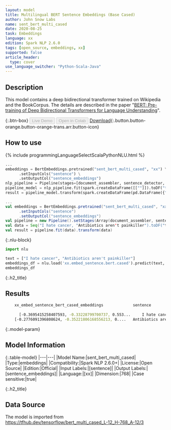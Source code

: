 ```yaml
---
layout: model
title: Multilingual BERT Sentence Embeddings (Base Cased)
author: John Snow Labs
name: sent_bert_multi_cased
date: 2020-08-25
task: Embeddings
language: xx
edition: Spark NLP 2.6.0
tags: [open_source, embeddings, xx]
supported: false
article_header:
  type: cover
use_language_switcher: "Python-Scala-Java"
---
```


## Description
This model contains a deep bidirectional transformer trained on Wikipedia and the BookCorpus. The details are described in the paper "[BERT: Pre-training of Deep Bidirectional Transformers for Language Understanding](https://arxiv.org/abs/1810.04805)".

{:.btn-box}
<button class="button button-orange" disabled>Live Demo</button>
<button class="button button-orange" disabled>Open in Colab</button>
[Download](https://s3.amazonaws.com/auxdata.johnsnowlabs.com/public/models/sent_bert_multi_cased_xx_2.6.0_2.4_1598347692999.zip){:.button.button-orange.button-orange-trans.arr.button-icon}

## How to use

<div class="tabs-box" markdown="1">

{% include programmingLanguageSelectScalaPythonNLU.html %}

```python
...
embeddings = BertEmbeddings.pretrained("sent_bert_multi_cased", "xx") \
      .setInputCols("sentence") \
      .setOutputCol("sentence_embeddings")
nlp_pipeline = Pipeline(stages=[document_assembler, sentence_detector, tokenizer, embeddings])
pipeline_model = nlp_pipeline.fit(spark.createDataFrame([[""]]).toDF("text"))
result = pipeline_model.transform(spark.createDataFrame(pd.DataFrame({"text": ["I hate cancer", "Antibiotics aren't painkiller"]})))
```

```scala
...
val embeddings = BertEmbeddings.pretrained("sent_bert_multi_cased", "xx")
      .setInputCols("sentence")
      .setOutputCol("sentence_embeddings")
val pipeline = new Pipeline().setStages(Array(document_assembler, sentence_detector, tokenizer, embeddings))
val data = Seq("I hate cancer, "Antibiotics aren't painkiller").toDF("text")
val result = pipeline.fit(data).transform(data)
```

{:.nlu-block}
```python
import nlu

text = ["I hate cancer", "Antibiotics aren't painkiller"]
embeddings_df = nlu.load('xx.embed_sentence.bert.cased').predict(text, output_level='sentence')
embeddings_df
```

</div>

{:.h2_title}
## Results
```bash
	xx_embed_sentence_bert_cased_embeddings	            sentence
		
      [-0.3695415258407593, -0.33228799700737, 0.553... 	I hate cancer
 	[-0.2776091396808624, -0.35221806168556213, 0.... 	Antibiotics aren't painkiller
```


{:.model-param}
## Model Information

{:.table-model}
|---|---|
|Model Name:|sent_bert_multi_cased|
|Type:|embeddings|
|Compatibility:|Spark NLP 2.6.0+|
|License:|Open Source|
|Edition:|Official|
|Input Labels:|[sentence]|
|Output Labels:|[sentence_embeddings]|
|Language:|[xx]|
|Dimension:|768|
|Case sensitive:|true|

{:.h2_title}
## Data Source
The model is imported from https://tfhub.dev/tensorflow/bert_multi_cased_L-12_H-768_A-12/3
